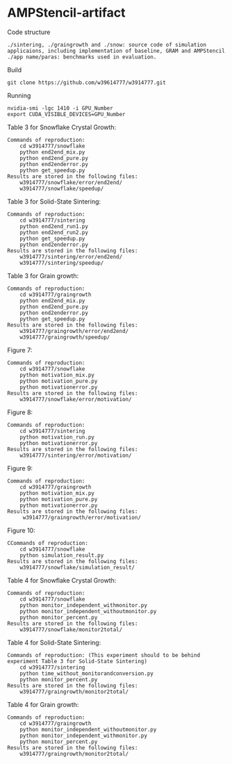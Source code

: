 # AMPStencil-artifact

Code structure

    ./sintering, ./graingrowth and ./snow: source code of simulation applicaions, including implementation of baseline, GRAM and AMPStencil
    ./app name/paras: benchmarks used in evaluation.

Build

    git clone https://github.com/w39614777/w3914777.git
    
    
Running    
    
    nvidia-smi -lgc 1410 -i GPU_Number
    export CUDA_VISIBLE_DEVICES=GPU_Number
    
Table 3 for Snowflake Crystal Growth:

    Commands of reproduction:
        cd w3914777/snowflake
        python end2end_mix.py
        python end2end_pure.py
        python end2enderror.py
        python get_speedup.py
    Results are stored in the following files:
        w3914777/snowflake/error/end2end/
        w3914777/snowflake/speedup/
        
        
Table 3 for Solid-State Sintering:

    Commands of reproduction:
        cd w3914777/sintering
        python end2end_run1.py
        python end2end_run2.py 
        python get_speedup.py 
        python end2enderror.py 
    Results are stored in the following files:
        w3914777/sintering/error/end2end/
        w3914777/sintering/speedup/
        
        
Table 3 for Grain growth:

    Commands of reproduction:
        cd w3914777/graingrowth
        python end2end_mix.py
        python end2end_pure.py
        python end2enderror.py
        python get_speedup.py
    Results are stored in the following files:
        w3914777/graingrowth/error/end2end/
        w3914777/graingrowth/speedup/
        
        
Figure 7:

    Commands of reproduction:
        cd w3914777/snowflake
        python motivation_mix.py 
        python motivation_pure.py
        python motivationerror.py
    Results are stored in the following files:
        w3914777/snowflake/error/motivation/
        
        
Figure 8:

    Commands of reproduction:
        cd w3914777/sintering
        python motivation_run.py 
        python motivationerror.py
    Results are stored in the following files:
        w3914777/sintering/error/motivation/
        
        
Figure 9:

    Commands of reproduction:
        cd w3914777/graingrowth
        python motivation_mix.py 
        python motivation_pure.py
        python motivationerror.py
    Results are stored in the following files:
         w3914777/graingrowth/error/motivation/
         
         
Figure 10:

    CCommands of reproduction:
        cd w3914777/snowflake
        python simulation_result.py
    Results are stored in the following files:
        w3914777/snowflake/simulation_result/
        
        
Table 4 for Snowflake Crystal Growth:

    Commands of reproduction:
        cd w3914777/snowflake
        python monitor_independent_withmonitor.py
        python monitor_independent_withoutmonitor.py
        python monitor_percent.py
    Results are stored in the following files:
        w3914777/snowflake/monitor2total/
        
        
Table 4 for Solid-State Sintering:

    Commands of reproduction: (This experiment should to be behind experiment Table 3 for Solid-State Sintering)
        cd w3914777/sintering
        python time_without_monitorandconversion.py
        python monitor_percent.py 
    Results are stored in the following files:
        w3914777/graingrowth/monitor2total/  
        
        
Table 4 for Grain growth:

    Commands of reproduction:
        cd w3914777/graingrowth
        python monitor_independent_withoutmonitor.py
        python monitor_independent_withmonitor.py 
        python monitor_percent.py 
    Results are stored in the following files:
        w3914777/graingrowth/monitor2total/       
 
